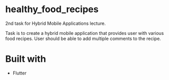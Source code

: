 # healthy_food_recipes

2nd task for Hybrid Mobile Applications lecture.

Task is to create a hybrid mobile application that provides user with various food recipes.
User should be able to add multiple comments to the recipe.

# Built with

* Flutter
